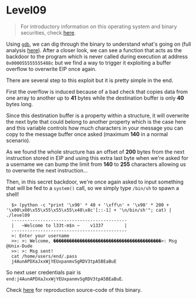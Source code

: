 # Level09

> For introductory information on this operating system and binary securities, check [here](./analysis.md).

Using [`gdb`](https://linux.die.net/man/1/gdb), we can dig through the binary to understand what's going on (full analysis [here](./gdb.md)). After a closer look, we can see a function that acts as the backdoor to the program which is never called during execution at address `0x000055555555488c` but we find a way to trigger it exploiting a buffer overflow to overwrite EIP once again.

There are several step to this exploit but it is pretty simple in the end.

First the overflow is induced because of a bad check that copies data from one array to another up to **41** bytes while the destination buffer is only **40** bytes long.

Since this destination buffer is a property within a structure, it will overwrite the next byte that could belong to another property which is the case here and this variable controls how much characters in your message you can copy to the message buffer once asked (maximum **140** in a normal scenario).

As we found the whole structure has an offset of **200** bytes from the next instruction stored in EIP and using this extra last byte when we're asked for a username we can bump the limit from **140** to **255** characters allowing us to overwrite the next instruction...

Then, in this secret backdoor, we're once again asked to input something that will be fed to a `system()` call, so we simply type `/bin/sh` to spawn a shell!

```shell
  $> (python -c "print '\x90' * 40 + '\xff\n' + '\x90' * 200 + '\x00\x00\x55\x55\x55\x55\x48\x8c'[::-1] + '\n/bin/sh'"; cat) | ./level09 
  --------------------------------------------
  |   ~Welcome to l33t-m$n ~    v1337        |
  --------------------------------------------
  >: Enter your username
  >>: >: Welcome, �����������������������������������������>: Msg @Unix-Dude
  >>: >: Msg sent!
  cat /home/users/end/.pass
  j4AunAPDXaJxxWjYEUxpanmvSgRDV3tpA5BEaBuE
```

So next user credentials pair is `end:j4AunAPDXaJxxWjYEUxpanmvSgRDV3tpA5BEaBuE`.

Check [here](../source.c) for reproduction source-code of this binary.
